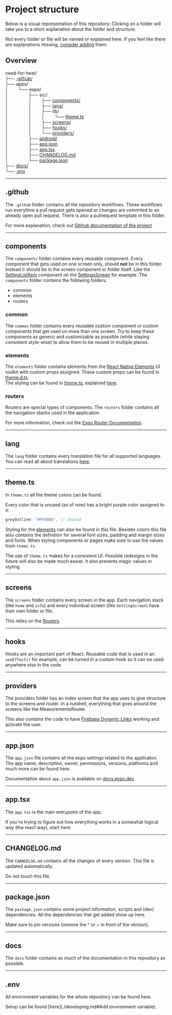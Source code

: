 # Project structure
Below is a visual representation of this repository. Clicking on a folder will take you to a short explanation about the folder and structure.

Not every folder or file will be named or explained here. If you feel like there are explanations missing, [consider adding](./contributing.md) them.

## Overview
need-for-heat/ \
├── [.github/](#github) \
├── apps/ \
│&emsp;&emsp; └── expo/ \
│&emsp;&emsp; &emsp;&emsp; ├── src/ \
│&emsp;&emsp; &emsp;&emsp; │&emsp;&emsp; ├── [components/](#components) \
│&emsp;&emsp; &emsp;&emsp; │&emsp;&emsp; ├── [lang/](#lang) \
│&emsp;&emsp; &emsp;&emsp; │&emsp;&emsp; ├── lib/ \
│&emsp;&emsp; &emsp;&emsp; │&emsp;&emsp; │&emsp;&emsp; └── [theme.ts](#themets) \
│&emsp;&emsp; &emsp;&emsp; │&emsp;&emsp; ├── [screens/](#screens) \
│&emsp;&emsp; &emsp;&emsp; │&emsp;&emsp; ├── [hooks/](#hooks) \
│&emsp;&emsp; &emsp;&emsp; │&emsp;&emsp; └── [providers/](#providers) \
│&emsp;&emsp; &emsp;&emsp; ├── [android/](#android) \
│&emsp;&emsp; &emsp;&emsp; ├── [app.json](#appjson) \
│&emsp;&emsp; &emsp;&emsp; ├── [app.tsx](#apptsx) \
│&emsp;&emsp; &emsp;&emsp; ├── [CHANGELOG.md](#changelogmd) \
│&emsp;&emsp; &emsp;&emsp; └── [package.json](#packagejson) \
├── [docs/](#docs) \
└── [.env](#env)

---

## .github
The `.github` folder contains all the repository workflows. These workflows run everytime a pull request gets opened or changes are commited to an already open pull request. There is also a pullrequest template in this folder.

For more explanation, check out [GitHub documentation of the project](./github.md)

---

## components
The `components` folder contains every reusable component. Every component that gets used on one screen only, should **not** be in this folder. Instead it should be in the screen component or folder itself. Like the [SettingListItem](../apps/expo/src/screens/SettingsScreen/_settingListItem.tsx) component on the [SettingsScreen](../apps/expo/src/screens/SettingsScreen/) for example. The `components` folder contains the following folders:
- common
- elements
- routers

### common
The `common` folder contains every reusable custom component or custom components that get used on more than one screen. Try to keep these components as generic and customizable as possible (while staying consistent style-wise) to allow them to be reused in multiple places.

### elements
The `elements` folder contains elements from the [React Native Elements](https://www.reactnativeelements.com) UI toolkit with custom props assigned. These custom props can be found in [theme.d.ts](../apps/expo/src/types/theme.d.ts). \
The styling can be found in [theme.ts](../apps/expo/src/lib/theme.ts), explained [here](#themets).

### routers
Routers are special types of components. The `routers` folder contains all the navigation stacks used in the application.

For more information, check out the [Expo Router Documentation](https://docs.expo.dev/router/introduction/).

---

## lang
The `lang` folder contains every translation file for all supported languages. \
You can read all about translations [here](./translating.md).

---

## theme.ts
In `theme.ts` all the theme colors can be found.

Every color that is unused (as of now) has a bright purple color assigned to it:
```ts
greyOutline: "#FF00D6", // Unused
```
Styling for the [elements](#elements) can also be found in this file. Besides colors this file also contains the definition for several font sizes, padding and margin sizes and fonts. When styling components or pages make sure to use the values from `theme.ts`.

The use of `theme.ts` makes for a consistent UI. Possible redesigns in the future will also be made much easier. It also prevents magic values in styling.

---

## screens
The `screens` folder contains every screen in the app. Each navigation stack (like `home` and `info`) and every individual screen (like `SettingScreen`) have their own folder or file.

This relies on the [Routers](#routers).

---

## hooks
Hooks are an important part of React. Reusable code that is used in an `useEffect()` for example, can be turned in a custom hook so it can be used anywhere else in the code.
 
---

## providers
The providers folder has an index screen that the app uses to give structure to the screens and router. In a nutshell, everything that goes around the screens like the MeasurementsRouter.

This also contains the code to have [Firebase Dynamic Links](https://firebase.google.com/docs/dynamic-links) working and activate the user.

---

## app.json
The `app.json` file contains all the expo settings related to the applicaton. The app name, description, owner, permissions, versions, platforms and much more can be found here.

Documentation about `app.json` is available on [docs.expo.dev](https://docs.expo.dev/versions/latest/config/app/)

---

## app.tsx
The `app.tsx` is the main entrypoint of the app.

If you're trying to figure out how everything works in a somewhat logical way (the react way), start here.

---

## CHANGELOG.md
The `CHANGELOG.md` contains all the changes of every version. This file is updated automatically.

Do not touch this file.

---
## package.json
The `package.json` contains some project information, scripts and (dev) dependencies. All the dependencies that get added show up here.

Make sure to pin versions (remove the ^ or ~ in front of the version).

---
## docs

The `docs` folder contains as much of the documentation in this repository as possible.

---

## .env
All environment variables for the whole repository can be found here.

Setup can be found [here](./developing.md#Add environment variable).
